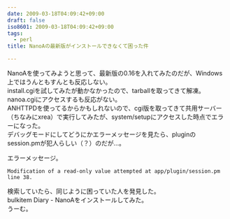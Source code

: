 ```yaml
---
date: 2009-03-18T04:09:42+09:00
draft: false
iso8601: 2009-03-18T04:09:42+09:00
tags:
  - perl
title: NanoAの最新版がインストールできなくて困った件

---
```


NanoAを使ってみようと思って、最新版の0.16を入れてみたのだが、Windows上ではうんともすんとも反応しない。  
install.cgiを試してみたが動かなかったので、tarballを取ってきて解凍。  
nanoa.cgiにアクセスするも反応がない。  
ANHTTPDを使ってるからかもしれないので、cgi版を取ってきて共用サーバー（ちなみにxrea）で実行してみたが、system/setupにアクセスした時点でエラーになった。  
デバッグモードにしてどうにかエラーメッセージを見たら、pluginのsession.pmが犯人らしい（？）のだが…。

エラーメッセージ。

```text
Modification of a read-only value attempted at app/plugin/session.pm line 38.
```

検索していたら、同じように困っていた人を発見した。  
bulkitem Diary - NanoAをインストールしてみた。  
うーむ。
